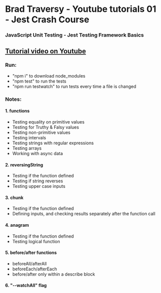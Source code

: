 # Brad Traversy - Youtube tutorials 01 - Jest Crash Course
### JavaScript Unit Testing - Jest Testing Framework Basics

## [Tutorial video on Youtube](https://youtu.be/7r4xVDI2vho)

### Run:
- "npm i" to download node_modules
- "npm test" to run the tests
- "npm run testwatch" to run tests every time a file is changed
### Notes:
#### 1. functions
  - Testing equality on primitive values
  - Testing for Truthy & Falsy values
  - Testing non-primitive values
  - Testing intervals
  - Testing strings with regular expressions
  - Testing arrays
  - Working with async data
#### 2. reversingString
  - Testing if the function defined
  - Testing if string reverses
  - Testing upper case inputs
#### 3. chunk
  - Testing if the function defined
  - Defining inputs, and checking results separately after the function call
#### 4. anagram
  - Testing if the function defined
  - Testing logical function
#### 5. before/after functions
  - beforeAll/afterAll
  - beforeEach/afterEach
  - before/after only within a describe block
#### 6. "--watchAll" flag

